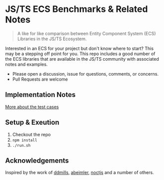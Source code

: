 # JS/TS ECS Benchmarks & Related Notes

> A like for like comparison between Entity Component System (ECS) Libraries in the JS/TS Ecosystem.

Interested in an ECS for your project but don't know where to start? This may be a stepping off point for you. This repo includes a good number of the ECS libraries that are available in the JS/TS community with associated notes and examples.

- Please open a discussion, issue for questions, comments, or concerns.
- Pull Requests are welcome

## Implementation Notes

[More about the test cases](docs/TestCases.md)

## Setup & Exeution

1. Checkout the repo
2. `npm install`
3. `./run.sh`

## Acknowledgements

Inspired by the work of [ddmills](https://github.com/ddmills/js-ecs-benchmarks), [abeimler](https://github.com/abeimler/ecs_benchmark), [noctjs](https://github.com/noctjs/ecs-benchmark) and a number of others.
